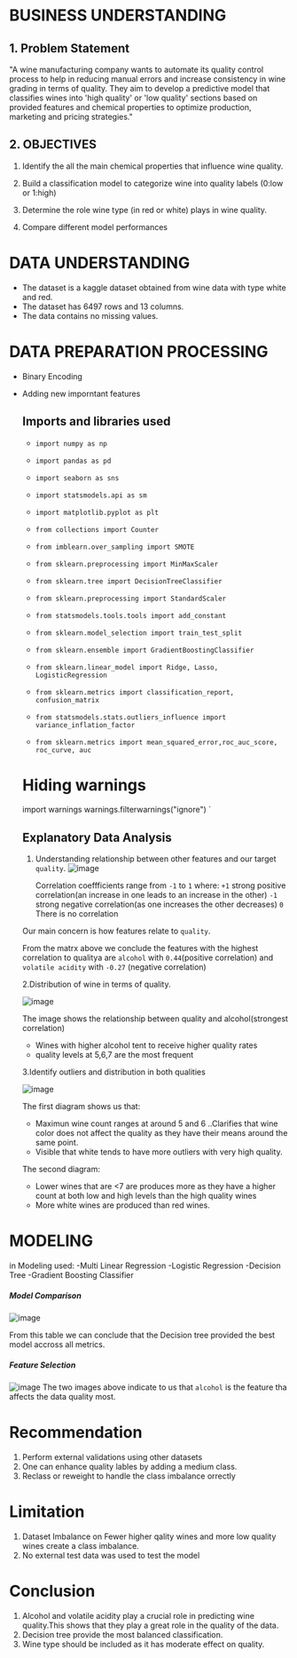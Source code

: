 # BUSINESS UNDERSTANDING
## 1. Problem Statement
"A wine manufacturing company wants to automate its quality control process to help in reducing manual errors and increase consistency in wine grading in terms of quality. They aim to develop a predictive model that classifies wines into 'high quality' or 'low quality' sections based on provided features and chemical properties to optimize production, marketing and pricing strategies."

## 2. OBJECTIVES
1. Identify the all the main chemical properties that influence wine quality.

2. Build a classification model to categorize wine into quality labels (0:low or 1:high)

3. Determine the role wine type (in red or white) plays in wine quality.

4. Compare different model performances

# DATA UNDERSTANDING
- The dataset is a kaggle dataset obtained from wine data with type white and red.
- The dataset has 6497 rows and 13 columns.
- The data contains no missing values.

# DATA PREPARATION PROCESSING
- Binary Encoding
- Adding new imporntant features
  ## Imports and libraries used
    - `import numpy as np`
    -  `import pandas as pd`
    - `import seaborn as sns`
    - `import statsmodels.api as sm`
    - `import matplotlib.pyplot as plt`
    
    - `from collections import Counter`
    - `from imblearn.over_sampling import SMOTE`
    - `from sklearn.preprocessing import MinMaxScaler`
    - `from sklearn.tree import DecisionTreeClassifier`
    - `from sklearn.preprocessing import StandardScaler`
    - `from statsmodels.tools.tools import add_constant`
    - `from sklearn.model_selection import train_test_split`
    - `from sklearn.ensemble import GradientBoostingClassifier`
    - `from sklearn.linear_model import Ridge, Lasso, LogisticRegression`
    - `from sklearn.metrics import classification_report, confusion_matrix`
    - `from statsmodels.stats.outliers_influence import variance_inflation_factor`
    - `from sklearn.metrics import mean_squared_error,roc_auc_score, roc_curve, auc`
    
    # Hiding warnings 
    import warnings
    warnings.filterwarnings("ignore")
`
  ## Explanatory Data Analysis
  1. Understanding relationship between other features and our target `quality`.
     ![image](https://github.com/user-attachments/assets/7777467e-9695-4264-86f3-bf40b053ac09)

     Correlation coeffficients range from `-1` to `1` where:
    `+1` strong positive correlation(an increase in one leads to an increase in the other)
    `-1` strong negative correlation(as one increases the other decreases)
    `0` There is no correlation
    
    Our main concern is how features relate to `quality`.
    
    From the matrx above we conclude the features with the highest correlation to qualitya are `alcohol` with `0.44`(positive correlation) and `volatile acidity` with `-0.27` (negative correlation)

   2.Distribution of wine in terms of quality.
  
   ![image](https://github.com/user-attachments/assets/791966d0-210f-4e65-8f52-28778312a243)

   The image shows the relationship between quality and alcohol(strongest correlation)

    - Wines with higher alcohol tent to receive higher quality rates
    - quality levels at 5,6,7 are the most frequent
      
  3.Identify outliers and distribution in both qualities
  
  ![image](https://github.com/user-attachments/assets/02241f19-1ae2-4739-8657-195e6306041d)
  
  The first diagram shows us that:
  - Maximun wine count ranges at around 5 and 6 ..Clarifies that wine color does not affect the quality as they have their means around the same point.
  - Visible that white tends to have more outliers with very high quality.
  
  The second diagram:
  - Lower wines that are <7 are produces more as they have a higher count at both low and high levels than the high quality wines
  - More white wines are produced than red wines.
 
# MODELING
in Modeling used:
-Multi Linear Regression
-Logistic Regression
-Decision Tree
-Gradient Boosting Classifier
##### Model Comparison
![image](https://github.com/user-attachments/assets/25bf861a-680e-437d-bbd3-bb686d4db08d)

From this table we can conclude that the Decision tree provided the best model accross all metrics.

##### Feature Selection
![image](https://github.com/user-attachments/assets/c5839fc2-9adc-4e4c-89f3-f947fa3ddf09)
The two images above indicate to us that `alcohol` is the feature tha affects the data quality most.

# Recommendation
1. Perform external validations using other datasets 
2. One can enhance quality lables by adding a medium class.
3. Reclass or reweight to handle the class imbalance orrectly

# Limitation
1. Dataset Imbalance on Fewer higher qality wines and more low quality wines create a class imbalance.
2. No external test data was used to test the model

# Conclusion
1. Alcohol and volatile acidity play a crucial role in predicting wine quality.This shows that they play a great role in the quality of the data.
2. Decision tree provide the most balanced classification.
3. Wine type should be included as it has moderate effect on quality.